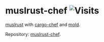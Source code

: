 # muslrust-chef ![Visits](https://lambda.348575.xyz/repo-view-counter?repo=muslrust-chef)

[muslrust](https://github.com/clux/muslrust) with [cargo-chef](https://github.com/LukeMathWalker/cargo-chef) and [mold](https://github.com/rui314/mold).

Repository: [muslrust-chef](https://hub.docker.com/r/t348575/muslrust-chef).
